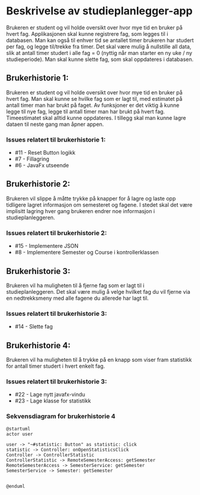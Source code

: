 # Beskrivelse av studieplanlegger-app

Brukeren er student og vil holde oversikt over hvor mye tid en bruker på hvert fag.
Applikasjonen skal kunne registrere fag, som legges til i databasen. Man kan også til enhver tid se antallet timer brukeren har studert per fag, og legge til/trekke fra timer.
Det skal være mulig å nullstille all data, slik at antall timer studert i alle fag = 0 (nyttig når man starter en ny uke / ny studieperiode).
Man skal kunne slette fag, som skal oppdateres i databasen.

## Brukerhistorie 1:

Brukeren er student og vil holde oversikt over hvor mye tid en bruker på hvert fag.
Man skal kunne se hvilke fag som er lagt til, med estimatet på antall timer man har brukt på faget.
Av funksjoner er det viktig å kunne legge til nye fag, legge til antall timer man har brukt på hvert fag. Timeestimatet skal alltid kunne oppdateres.
I tillegg skal man kunne lagre dataen til neste gang man åpner appen.

### Issues relatert til brukerhistorie 1:
*  #11 - Reset Button logikk
*  #7 - Fillagring
*  #6 - JavaFx utseende

## Brukerhistorie 2:

Brukeren vil slippe å måtte trykke på knapper for å lagre og laste opp tidligere lagret informasjon om semesteret og fagene. 
I stedet skal det være implisitt lagring hver gang brukeren endrer noe informasjon i studieplanleggeren.

### Issues relatert til brukerhistorie 2:
*  #15 - Implementere JSON
*  #8 - Implementere Semester og Course i kontrollerklassen

## Brukerhistorie 3:

Brukeren vil ha muligheten til å fjerne fag som er lagt til i studieplanleggeren. 
Det skal være mulig å velge hvilket fag du vil fjerne via en nedtrekksmeny med alle fagene du allerede har lagt til.

### Issues relatert til brukerhistorie 3:
*  #14 - Slette fag



## Brukerhistorie 4:

Brukeren vil ha muligheten til å trykke på en knapp som viser fram statistikk for antall timer studert i hvert enkelt fag. 

### Issues relatert til brukerhistorie 3:
*  #22 - Lage nytt javafx-vindu
*  #23 - Lage klasse for statistikk

### Sekvensdiagram for brukerhistorie 4
``` plantuml
@startuml
actor user

user -> "~#statistic: Button" as statistic: click
statistic -> Controller: onOpenStatisticsClick
Controller -> ControllerStatistic
ControllerStatistic -> RemoteSemesterAccess: getSemester
RemoteSemesterAccess -> SemesterService: getSemester
SemesterService -> Semester: getSemester


@enduml
```



